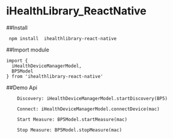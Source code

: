 # iHealthLibrary_ReactNative

##Install  

```
 npm install  ihealthlibrary-react-native  
```


##Import module
```
import {
  iHealthDeviceManagerModel,
  BP5Model
} from 'ihealthlibrary-react-native'
```


##Demo Api
```
	Discovery: iHealthDeviceManagerModel.startDiscovery(BP5)  
```
```
	Connect: iHealthDeviceManagerModel.connectDevice(mac)  
```
```
	Start Measure: BP5Model.startMeasure(mac)  
```
```
	Stop Measure: BP5Model.stopMeasure(mac)  
```

